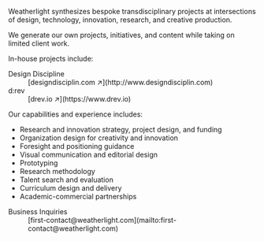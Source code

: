 <div class="container container-narrow py-5 mx-auto">

<div class="row mb-5" markdown="1">

Weatherlight synthesizes bespoke transdisciplinary projects at intersections of design, technology, innovation, research, and creative production.

We generate our own projects, initiatives, and content while taking on limited client work.

</div><!-- .row -->


<div class="row mb-5">

<p>In-house projects include:</p>

<dl class="row">

<dt class="col-4">
Design Discipline
</dt>
<dd class="col-8" markdown="1">
[designdisciplin.com &nearr;](http://www.designdisciplin.com)
</dd>

<dt class="col-4">
d:rev
</dt>
<dd class="col-8" markdown="1">
[drev.io &nearr;](https://www.drev.io)
</dd>

</dl>

</div><!-- .row -->


<div class="row mb-3 small" markdown="1">

Our capabilities and experience includes:

- Research and innovation strategy, project design, and funding
- Organization design for creativity and innovation
- Foresight and positioning guidance
- Visual communication and editorial design
- Prototyping
- Research methodology
- Talent search and evaluation
- Curriculum design and delivery
- Academic-commercial partnerships

</div><!-- .row -->


<dl class="row mb-5 small">
<dt class="col-4">
Business Inquiries
</dt>
<dd class="col-8" markdown="1">
[first-contact@weatherlight.com](mailto:first-contact@weatherlight.com)
</dd>
</dl>


</div><!-- .container -->
